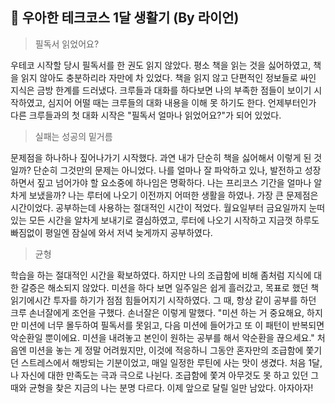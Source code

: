 ## 🚀 우아한 테크코스 1달 생활기 (By 라이언)

> 필독서 읽었어요?

우테코 시작할 당시 필독서를 한 권도 읽지 않았다. 평소 책을 읽는 것을 싫어하였고, 책을 읽지 않아도 충분하리라 자만에 차 있었다. 책을 읽지 않고 단편적인 정보들로 싸인 지식은 금방 한계를 드러냈다. 크루들과 대화를 하다보면 나의 부족한 점들이 보이기 시작하였고, 심지어 어떨 때는 크루들의 대화 내용을 이해 못 하기도 한다. 언제부터인가 다른 크루들과의 첫 대화 시작은 "필독서 얼마나 읽었어요?"가 되어 있었다.

> 실패는 성공의 밑거름

문제점을 하나하나 짚어나가기 시작했다. 과연 내가 단순히 책을 싫어해서 이렇게 된 것일까? 단순히 그것만의 문제는 아니었다. 나를 얼마나 잘 파악하고 있나, 발전하고 성장하면서 짚고 넘어가야 할 요소중에 하나임은 명확하다. 나는 프리코스 기간을 얼마나 알차게 보냈을까? 나는 루터에 나오기 이전까지 어떠한 생활을 하였나. 가장 큰 문제점은 시간이었다. 공부하는데 사용하는 절대적인 시간이 적었다. 월요일부터 금요일까지 눈떠있는 모든 시간을 알차게 보내기로 결심하였고, 루터에 나오기 시작하고 지금껏 하루도 빠짐없이 평일엔 잠실에 와서 저녁 늦게까지 공부하였다. 

> 균형

학습을 하는 절대적인 시간을 확보하였다. 하지만 나의 조급함에 비해 좀처럼 지식에 대한 갈증은 해소되지 않았다. 미션을 하다 보면 일주일은 쉽게 흘러갔고, 목표로 했던 책 읽기에시간 투자를 하기가 점점 힘들어지기 시작하였다. 그 때, 항상 같이 공부를 하던 크루 손너잘에게 조언을 구했다. 손너잘은 이렇게 말했다. "미션 하는 거 중요해요, 하지만 미션에 너무 몰두하여 필독서를 못읽고, 다음 미션에 들어가고 또 이 패턴이 반복되면 악순환일 뿐이에요. 미션을 내려놓고 본인이 원하는 공부를 해서 악순환을 끊으세요." 처음엔 미션을 놓는 게 정말 어려웠지만, 이것에 적응하니 그동안 혼자만의 조급함에 쫓기던 스트레스에서 해방되는 기분이었고, 매일 일정한 루틴에 사는 맛이 생겼다. 처음 1달, 나 자신에 대한 만족도는 극과 극으로 나뉜다. 조급함에 쫓겨 아무것도 못 하고 있던 그때와 균형을 찾은 지금의 나는 분명 다르다. 이제 앞으로 달릴 일만 남았다. 아자아자!


